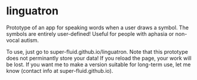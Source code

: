 # linguatron
Prototype of an app for speaking words when a user draws a symbol. The symbols are entirely user-defined! Useful for people with aphasia or non-vocal autism.

To use, just go to super-fluid.github.io/linguatron. Note that this prototype does not perminantly store your data! If you reload the page, your work will be lost. If you want me to make a version suitable for long-term use, let me know (contact info at super-fluid.github.io).
